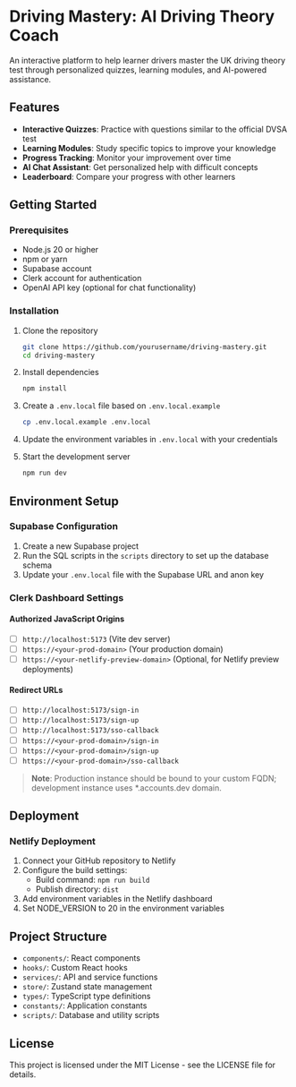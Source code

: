 # Driving Mastery: AI Driving Theory Coach

An interactive platform to help learner drivers master the UK driving theory test through personalized quizzes, learning modules, and AI-powered assistance.

## Features

- **Interactive Quizzes**: Practice with questions similar to the official DVSA test
- **Learning Modules**: Study specific topics to improve your knowledge
- **Progress Tracking**: Monitor your improvement over time
- **AI Chat Assistant**: Get personalized help with difficult concepts
- **Leaderboard**: Compare your progress with other learners

## Getting Started

### Prerequisites

- Node.js 20 or higher
- npm or yarn
- Supabase account
- Clerk account for authentication
- OpenAI API key (optional for chat functionality)

### Installation

1. Clone the repository
   ```bash
   git clone https://github.com/yourusername/driving-mastery.git
   cd driving-mastery
   ```

2. Install dependencies
   ```bash
   npm install
   ```

3. Create a `.env.local` file based on `.env.local.example`
   ```bash
   cp .env.local.example .env.local
   ```

4. Update the environment variables in `.env.local` with your credentials

5. Start the development server
   ```bash
   npm run dev
   ```

## Environment Setup

### Supabase Configuration

1. Create a new Supabase project
2. Run the SQL scripts in the `scripts` directory to set up the database schema
3. Update your `.env.local` file with the Supabase URL and anon key

### Clerk Dashboard Settings

#### Authorized JavaScript Origins

- [ ] `http://localhost:5173` (Vite dev server)
- [ ] `https://<your-prod-domain>` (Your production domain)
- [ ] `https://<your-netlify-preview-domain>` (Optional, for Netlify preview deployments)

#### Redirect URLs

- [ ] `http://localhost:5173/sign-in`
- [ ] `http://localhost:5173/sign-up`
- [ ] `http://localhost:5173/sso-callback`
- [ ] `https://<your-prod-domain>/sign-in`
- [ ] `https://<your-prod-domain>/sign-up`
- [ ] `https://<your-prod-domain>/sso-callback`

> **Note**: Production instance should be bound to your custom FQDN; development instance uses *.accounts.dev domain.

## Deployment

### Netlify Deployment

1. Connect your GitHub repository to Netlify
2. Configure the build settings:
   - Build command: `npm run build`
   - Publish directory: `dist`
3. Add environment variables in the Netlify dashboard
4. Set NODE_VERSION to 20 in the environment variables

## Project Structure

- `components/`: React components
- `hooks/`: Custom React hooks
- `services/`: API and service functions
- `store/`: Zustand state management
- `types/`: TypeScript type definitions
- `constants/`: Application constants
- `scripts/`: Database and utility scripts

## License

This project is licensed under the MIT License - see the LICENSE file for details.
